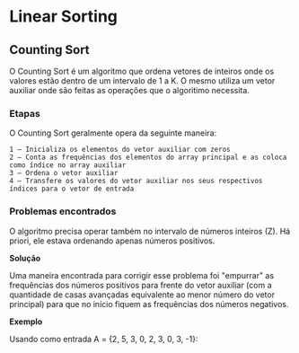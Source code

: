 # Linear Sorting


## Counting Sort

O Counting Sort é um algoritmo que ordena vetores de inteiros onde os valores estão dentro de um intervalo de 1 a K. 
O mesmo utiliza um vetor auxiliar onde são feitas as operações que o algoritimo necessita.

### Etapas

O Counting Sort geralmente opera da seguinte maneira:

```
1 – Inicializa os elementos do vetor auxiliar com zeros
2 – Conta as frequências dos elementos do array principal e as coloca como índice no array auxiliar
3 – Ordena o vetor auxiliar
4 – Transfere os valores do vetor auxiliar nos seus respectivos índices para o vetor de entrada
```

### Problemas encontrados

O algoritmo precisa operar também no intervalo de números inteiros (Z). Há priori, ele estava ordenando apenas números positivos. 


**Solução**

Uma maneira encontrada para corrigir esse problema foi "empurrar" as frequências dos números positivos para frente do vetor auxiliar 
(com a quantidade de casas avançadas equivalente ao menor número do vetor principal) para que no início fiquem as frequências dos números negativos.

**Exemplo**

Usando como entrada A = {2, 5, 3, 0, 2, 3, 0, 3, -1}:

